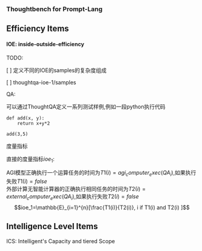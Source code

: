 ### Thoughtbench for Prompt-Lang



## Efficiency Items

#### IOE: inside-outside-efficiency

TODO:   

[ ] 定义不同的IOE的samples的复杂度组成 

[ ] thoughtqa-ioe-1/samples  



QA:   


可以通过ThoughtQA定义一系列测试样例,例如一段python执行代码  


```
def add(x, y):
    return x+y*2

add(3,5)
```

度量指标
 
直接的度量指标$ioe_1$:

AGI模型正确执行一个运算任务的时间为$T1(i)=agi_computer_exec(QA_i)$,如果执行失败$T1(i)=false$   
外部计算无智能计算器的正确执行相同任务的时间为$T2(i)=external_computer_exec(QA_i)$,如果执行失败$T2(i)=false$    
$$ioe_1=\mathbb{E}_{i=1}^{n}[\frac{T1(i)}{T2(i)}, i if  T1(i) and T2(i) ]$$   


## Intelligence Level Items

ICS: Intelligent's Capacity and tiered Scope
